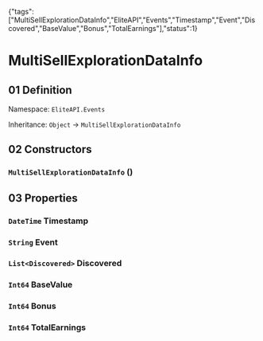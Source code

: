 {"tags":["MultiSellExplorationDataInfo","EliteAPI","Events","Timestamp","Event","Discovered","BaseValue","Bonus","TotalEarnings"],"status":1}

# MultiSellExplorationDataInfo

## 01 Definition

Namespace: `EliteAPI.Events`

Inheritance: `Object` → `MultiSellExplorationDataInfo`

## 02 Constructors

### `MultiSellExplorationDataInfo` ()

## 03 Properties

### `DateTime` Timestamp

### `String` Event

### `List<Discovered>` Discovered

### `Int64` BaseValue

### `Int64` Bonus

### `Int64` TotalEarnings

